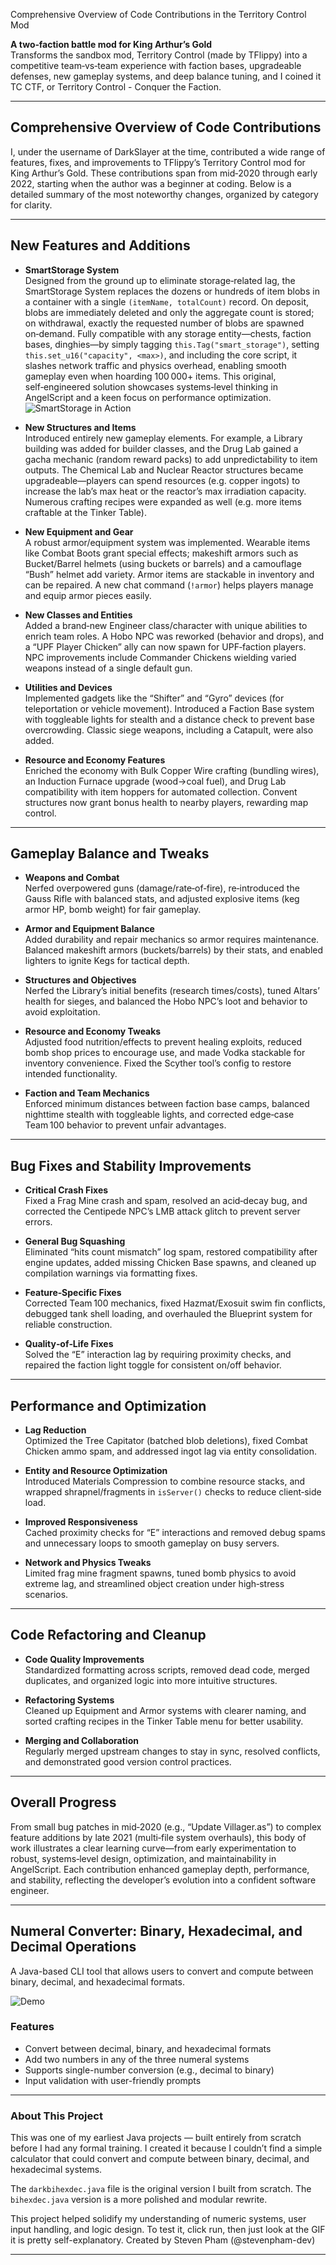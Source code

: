 Comprehensive Overview of Code Contributions in the Territory Control Mod

**A two‑faction battle mod for King Arthur’s Gold**  
Transforms the sandbox mod, Territory Control (made by TFlippy) into a competitive team‑vs‑team experience with faction bases, upgradeable defenses, new gameplay systems, and deep balance tuning, and I coined it TC CTF, or Territory Control - Conquer the Faction.

---

## Comprehensive Overview of Code Contributions

I, under the username of DarkSlayer at the time, contributed a wide range of features, fixes, and improvements to TFlippy’s Territory Control mod for King Arthur’s Gold. These contributions span from mid‑2020 through early 2022, starting when the author was a beginner at coding. Below is a detailed summary of the most noteworthy changes, organized by category for clarity.

---

## New Features and Additions

- **SmartStorage System**  
  Designed from the ground up to eliminate storage‑related lag, the SmartStorage System replaces the dozens or hundreds of item blobs in a container with a single `(itemName, totalCount)` record. On deposit, blobs are immediately deleted and only the aggregate count is stored; on withdrawal, exactly the requested number of blobs are spawned on‑demand. Fully compatible with any storage entity—chests, faction bases, dinghies—by simply tagging `this.Tag("smart_storage")`, setting `this.set_u16("capacity", <max>)`, and including the core script, it slashes network traffic and physics overhead, enabling smooth gameplay even when hoarding 100 000+ items. This original, self‑engineered solution showcases systems‑level thinking in AngelScript and a keen focus on performance optimization.
  ![SmartStorage in Action](SmartStorage/kag_smartStorage.gif)

- **New Structures and Items**  
  Introduced entirely new gameplay elements. For example, a Library building was added for builder classes, and the Drug Lab gained a gacha mechanic (random reward packs) to add unpredictability to item outputs. The Chemical Lab and Nuclear Reactor structures became upgradeable—players can spend resources (e.g. copper ingots) to increase the lab’s max heat or the reactor’s max irradiation capacity. Numerous crafting recipes were expanded as well (e.g. more items craftable at the Tinker Table).

- **New Equipment and Gear**  
  A robust armor/equipment system was implemented. Wearable items like Combat Boots grant special effects; makeshift armors such as Bucket/Barrel helmets (using buckets or barrels) and a camouflage “Bush” helmet add variety. Armor items are stackable in inventory and can be repaired. A new chat command (`!armor`) helps players manage and equip armor pieces easily.

- **New Classes and Entities**  
  Added a brand‑new Engineer class/character with unique abilities to enrich team roles. A Hobo NPC was reworked (behavior and drops), and a “UPF Player Chicken” ally can now spawn for UPF‑faction players. NPC improvements include Commander Chickens wielding varied weapons instead of a single default gun.

- **Utilities and Devices**  
  Implemented gadgets like the “Shifter” and “Gyro” devices (for teleportation or vehicle movement). Introduced a Faction Base system with toggleable lights for stealth and a distance check to prevent base overcrowding. Classic siege weapons, including a Catapult, were also added.

- **Resource and Economy Features**  
  Enriched the economy with Bulk Copper Wire crafting (bundling wires), an Induction Furnace upgrade (wood→coal fuel), and Drug Lab compatibility with item hoppers for automated collection. Convent structures now grant bonus health to nearby players, rewarding map control.

---

## Gameplay Balance and Tweaks

- **Weapons and Combat**  
  Nerfed overpowered guns (damage/rate‑of‑fire), re‑introduced the Gauss Rifle with balanced stats, and adjusted explosive items (keg armor HP, bomb weight) for fair gameplay.

- **Armor and Equipment Balance**  
  Added durability and repair mechanics so armor requires maintenance. Balanced makeshift armors (buckets/barrels) by their stats, and enabled lighters to ignite Kegs for tactical depth.

- **Structures and Objectives**  
  Nerfed the Library’s initial benefits (research times/costs), tuned Altars’ health for sieges, and balanced the Hobo NPC’s loot and behavior to avoid exploitation.

- **Resource and Economy Tweaks**  
  Adjusted food nutrition/effects to prevent healing exploits, reduced bomb shop prices to encourage use, and made Vodka stackable for inventory convenience. Fixed the Scyther tool’s config to restore intended functionality.

- **Faction and Team Mechanics**  
  Enforced minimum distances between faction base camps, balanced nighttime stealth with toggleable lights, and corrected edge‑case Team 100 behavior to prevent unfair advantages.

---

## Bug Fixes and Stability Improvements

- **Critical Crash Fixes**  
  Fixed a Frag Mine crash and spam, resolved an acid‑decay bug, and corrected the Centipede NPC’s LMB attack glitch to prevent server errors.

- **General Bug Squashing**  
  Eliminated “hits count mismatch” log spam, restored compatibility after engine updates, added missing Chicken Base spawns, and cleaned up compilation warnings via formatting fixes.

- **Feature‑Specific Fixes**  
  Corrected Team 100 mechanics, fixed Hazmat/Exosuit swim fin conflicts, debugged tank shell loading, and overhauled the Blueprint system for reliable construction.

- **Quality‑of‑Life Fixes**  
  Solved the “E” interaction lag by requiring proximity checks, and repaired the faction light toggle for consistent on/off behavior.

---

## Performance and Optimization

- **Lag Reduction**  
  Optimized the Tree Capitator (batched blob deletions), fixed Combat Chicken ammo spam, and addressed ingot lag via entity consolidation.

- **Entity and Resource Optimization**  
  Introduced Materials Compression to combine resource stacks, and wrapped shrapnel/fragments in `isServer()` checks to reduce client‑side load.

- **Improved Responsiveness**  
  Cached proximity checks for “E” interactions and removed debug spams and unnecessary loops to smooth gameplay on busy servers.

- **Network and Physics Tweaks**  
  Limited frag mine fragment spawns, tuned bomb physics to avoid extreme lag, and streamlined object creation under high‑stress scenarios.

---

## Code Refactoring and Cleanup

- **Code Quality Improvements**  
  Standardized formatting across scripts, removed dead code, merged duplicates, and organized logic into more intuitive structures.

- **Refactoring Systems**  
  Cleaned up Equipment and Armor systems with clearer naming, and sorted crafting recipes in the Tinker Table menu for better usability.

- **Merging and Collaboration**  
  Regularly merged upstream changes to stay in sync, resolved conflicts, and demonstrated good version control practices.

---

## Overall Progress

From small bug patches in mid‑2020 (e.g., “Update Villager.as”) to complex feature additions by late 2021 (multi‑file system overhauls), this body of work illustrates a clear learning curve—from early experimentation to robust, systems‑level design, optimization, and maintainability in AngelScript. Each contribution enhanced gameplay depth, performance, and stability, reflecting the developer’s evolution into a confident software engineer.

---
## Numeral Converter: Binary, Hexadecimal, and Decimal Operations

A Java-based CLI tool that allows users to convert and compute between binary, decimal, and hexadecimal formats.

![Demo](./NumberBaseConverter/darkbihexdec.gif)

### Features

- Convert between decimal, binary, and hexadecimal formats
- Add two numbers in any of the three numeral systems
- Supports single-number conversion (e.g., decimal to binary)
- Input validation with user-friendly prompts

---

### About This Project

This was one of my earliest Java projects — built entirely from scratch before I had any formal training. I created it because I couldn’t find a simple calculator that could convert and compute between binary, decimal, and hexadecimal systems.

The `darkbihexdec.java` file is the original version I built from scratch.
The `bihexdec.java` version is a more polished and modular rewrite.

This project helped solidify my understanding of numeric systems, user input handling, and logic design.
To test it, click run, then just look at the GIF it is pretty self-explanatory.
Created by Steven Pham (@stevenpham-dev)

---
